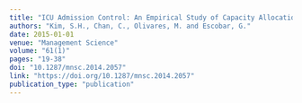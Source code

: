```yaml
---
title: "ICU Admission Control: An Empirical Study of Capacity Allocation and Its Implication for Patient Outcomes"
authors: "Kim, S.H., Chan, C., Olivares, M. and Escobar, G."
date: 2015-01-01
venue: "Management Science"
volume: "61(1)"
pages: "19-38"
doi: "10.1287/mnsc.2014.2057"
link: "https://doi.org/10.1287/mnsc.2014.2057"
publication_type: "publication"
---
```

